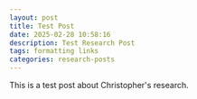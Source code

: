 ```yaml
---
layout: post
title: Test Post
date: 2025-02-28 10:58:16
description: Test Research Post
tags: formatting links
categories: research-posts
---
```


This is a test post about Christopher's research. 
